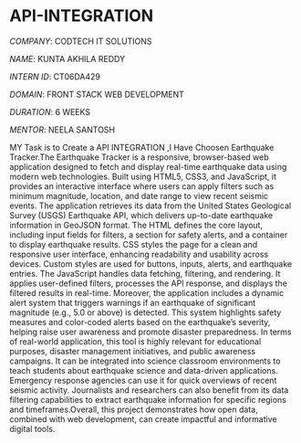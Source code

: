 # API-INTEGRATION

*COMPANY*: CODTECH IT SOLUTIONS

*NAME*: KUNTA AKHILA REDDY

*INTERN ID*: CT06DA429

*DOMAIN*: FRONT STACK WEB DEVELOPMENT

*DURATION*: 6 WEEKS

*MENTOR*: NEELA SANTOSH

MY Task is to Create a API INTEGRATION ,I Have Choosen Earthquake Tracker.The Earthquake Tracker is a responsive, browser-based web application designed to fetch and display real-time earthquake data using modern web technologies. Built using HTML5, CSS3, and JavaScript, it provides an interactive interface where users can apply filters such as minimum magnitude, location, and date range to view recent seismic events. The application retrieves its data from the United States Geological Survey (USGS) Earthquake API, which delivers up-to-date earthquake information in GeoJSON format.
The HTML defines the core layout, including input fields for filters, a section for safety alerts, and a container to display earthquake results. CSS styles the page for a clean and responsive user interface, enhancing readability and usability across devices. Custom styles are used for buttons, inputs, alerts, and earthquake entries. The JavaScript handles data fetching, filtering, and rendering. It applies user-defined filters, processes the API response, and displays the filtered results in real-time. Moreover, the application includes a dynamic alert system that triggers warnings if an earthquake of significant magnitude (e.g., 5.0 or above) is detected. This system highlights safety measures and color-coded alerts based on the earthquake’s severity, helping raise user awareness and promote disaster preparedness.
In terms of real-world application, this tool is highly relevant for educational purposes, disaster management initiatives, and public awareness campaigns. It can be integrated into science classroom environments to teach students about earthquake science and data-driven applications. Emergency response agencies can use it for quick overviews of recent seismic activity. Journalists and researchers can also benefit from its data filtering capabilities to extract earthquake information for specific regions and timeframes.Overall, this project demonstrates how open data, combined with web development, can create impactful and informative digital tools.


